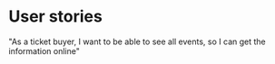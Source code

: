 # User stories

"As a ticket buyer, I want to be able to see all events, so I can get the information online"